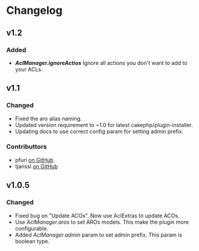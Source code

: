 # Changelog

## v1.2

### Added

* ***AclManager.ignoreActios*** Ignore all actions you don't want to add to your ACLs.

## v1.1

### Changed

* Fixed the aro alias naming.
* Updated version requirement to ~1.0 for latest cakephp/plugin-installer.
* Updating docs to use correct config param for setting admin prefix.

### Contributtors

* pfuri [on GitHub](https://github.com/pfuri)  
* tjanssl [on GitHub](https://github.com/tjanssl)

## v1.0.5

### Changed
* Fixed bug on "Update ACOs". Now use AclExtras to update ACOs.
* Use *AclManager.aros* to set AROs models. This make the plugin more configurable.
* Added *AclManager.admin* param to set admin prefix. This param is boolean type.